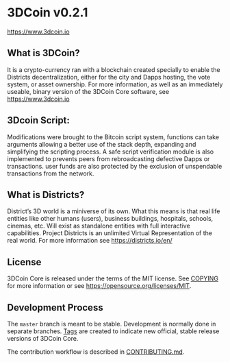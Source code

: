3DCoin v0.2.1
===============================


https://www.3dcoin.io


What is 3DCoin?
----------------

It is a crypto-currency ran with a blockchain created specially to enable the Districts decentralization, either for the city and Dapps hosting, the vote system, or asset ownership.
For more information, as well as an immediately useable, binary version of
the 3DCoin Core software, see https://www.3dcoin.io

3Dcoin Script:
----------------

Modifications were brought to the Bitcoin script system, functions can take arguments allowing a better use of the stack depth, expanding and simplifying the scripting process. A safe script verification module is also implemented to prevents peers from rebroadcasting defective Dapps or transactions. user funds are also protected by the exclusion of unspendable transactions from the network.


What is Districts?
----------------

District’s 3D world is a miniverse of its own. What this means is that real life entities like other humans (users), business buildings, hospitals, schools, cinemas, etc. Will exist as standalone entities with full interactive capabilities.
Project Districts is an unlimited Virtual Representation of the real world.
For more information see https://districts.io/en/

License
-------

3DCoin Core is released under the terms of the MIT license. See [COPYING](COPYING) for more
information or see https://opensource.org/licenses/MIT.

Development Process
-------------------

The `master` branch is meant to be stable. Development is normally done in separate branches.
[Tags](https://github.com/BlockchainTechLLC/3dcoin/tags) are created to indicate new official,
stable release versions of 3DCoin Core.

The contribution workflow is described in [CONTRIBUTING.md](CONTRIBUTING.md).



